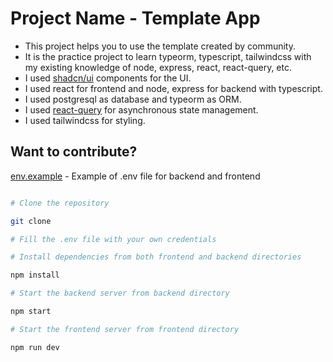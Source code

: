 # Project Name - Template App

- This project helps you to use the template created by community.
- It is the practice project to learn typeorm, typescript, tailwindcss with my existing knowledge of node, express, react, react-query, etc.
- I used [shadcn/ui](https://ui.shadcn.com/) components for the UI.
- I used react for frontend and node, express for backend with typescript.
- I used postgresql as database and typeorm as ORM.
- I used [react-query](https://react-query.tanstack.com/) for asynchronous state management.
- I used tailwindcss for styling.

## Want to contribute?

[env.example](env.example) - Example of .env file for backend and frontend

```sh

# Clone the repository

git clone

# Fill the .env file with your own credentials

# Install dependencies from both frontend and backend directories

npm install 

# Start the backend server from backend directory

npm start

# Start the frontend server from frontend directory

npm run dev

```
